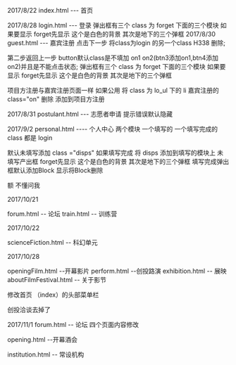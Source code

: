 2017/8/22
index.html ---  首页

2017/8/28
login.html ---  登录
弹出框有三个
class 为 forget 下面的三个模块
如果要显示 forget先显示 这个是白色的背景 其次是地下的三个弹框
2017/8/30
guest.html ---  嘉宾注册
点击下一步 将class为login 的另一个class H338 删除;

第二步返回上一步 button默认class是不填加 on1 on2(btn3添加on1,btn4添加on2)并且是不能点击状态;
弹出框有三个
class 为 forget 下面的三个模块
如果要显示 forget先显示 这个是白色的背景 其次是地下的三个弹框

项目方注册与嘉宾注册页面一样
如果公用 将 class 为 lo_ul 下的 li 嘉宾注册的 class="on" 删除 添加到项目方注册

2017/8/31
postulant.html  --- 志愿者申请
提示错误默认隐藏



2017/9/2
personal.html  ---- 个人中心
两个模块 一个填写的 一个填写完成的
class 都是 login

默认未填写添加 class ="disps"   如果填写完成 将 disps 添加到填写的模块上
未填写产出框 forget先显示 这个是白色的背景 其次是地下的三个弹框
填写完成弹出框默认添加Block  显示将Block删除

额  不懂问我


2017/10/21

forum.html  -- 论坛
train.html   -- 训练营

2017/10/22

scienceFiction.html  -- 科幻单元

2017/10/28

openingFilm.html  --开幕影片
perform.html  --创投路演
exhibition.html  -- 展映
aboutFilmFestival.html -- 关于影节

修改首页 （index）的头部菜单栏

创投洽谈去掉了


2017/11/1
forum.html  -- 论坛  四个页面内容修改

opening.html  --开幕酒会

institution.html -- 常设机构





